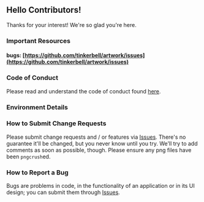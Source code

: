 ## Hello Contributors!

Thanks for your interest!
We're so glad you're here.

### Important Resources

#### bugs: [https://github.com/tinkerbell/artwork/issues](https://github.com/tinkerbell/artwork/issues)

### Code of Conduct

Please read and understand the code of conduct found [here](https://github.com/tinkerbell/.github/blob/master/CODE_OF_CONDUCT.md).

### Environment Details

### How to Submit Change Requests

Please submit change requests and / or features via [Issues](https://github.com/tinkerbell/artwork/issues).
There's no guarantee it'll be changed, but you never know until you try.
We'll try to add comments as soon as possible, though.
Please ensure any png files have been `pngcrush`ed.

### How to Report a Bug

Bugs are problems in code, in the functionality of an application or in its UI design; you can submit them through [Issues](https://github.com/tinkerbell/artwork/issues).
